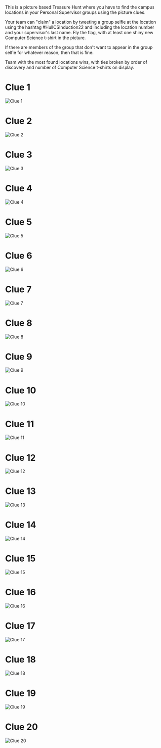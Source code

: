 This is a picture based Treasure Hunt where you have to find the campus locations in your Personal Supervisor groups using the picture clues.

Your team can "claim" a location by tweeting a group selfie at the location using the hashtag #HullCSInduction22 and including the location number and your supervisor's last name. Fly the flag, with at least one shiny new Computer Science t-shirt in the picture.

If there are members of the group that don't want to appear in the group selfie for whatever reason, then that is fine.

Team with the most found locations wins, with ties broken by order of discovery and number of Computer Science t-shirts on display.

# Clue 1

![Clue 1](images/20220711_131433.jpg)

# Clue 2

![Clue 2](images/20220711_131838.jpg)

# Clue 3

![Clue 3](images/20220711_132144.jpg)

# Clue 4

![Clue 4](images/20220711_132453.jpg)

# Clue 5

![Clue 5](images/20220711_134336.jpg)

# Clue 6

![Clue 6](images/20220711_134621.jpg)

# Clue 7

![Clue 7](images/20220711_133138.jpg)

# Clue 8

![Clue 8](images/20220711_132352.jpg)

# Clue 9

![Clue 9](images/20220711_132005.jpg)

# Clue 10

![Clue 10](images/20220711_133823.jpg)

# Clue 11

![Clue 11](images/20220711_134225.jpg)

# Clue 12

![Clue 12](images/20220711_132825.jpg)

# Clue 13

![Clue 13](images/20220711_133244.jpg)

# Clue 14

![Clue 14](images/20220711_133639.jpg)

# Clue 15

![Clue 15](images/20220711_132308.jpg)

# Clue 16

![Clue 16](images/20220816_120313.jpg)

# Clue 17

![Clue 17](images/20220711_132638.jpg)

# Clue 18

![Clue 18](images/20220711_132511.jpg)

# Clue 19

![Clue 19](images/20220711_133232.jpg)

# Clue 20

![Clue 20](images/20220711_134439.jpg)
